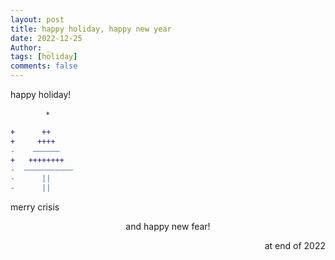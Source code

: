 ```yaml
---
layout: post
title: happy holiday, happy new year
date: 2022-12-25
Author: _ 
tags: [holiday]
comments: false
---
```


happy holiday!<br>

&emsp;&emsp;&emsp;&emsp;`*`
```diff
+      ++
+     ++++
-    ——————
+   ++++++++
-  ———————————
-      ||
-      ||
```

<p align="left">merry crisis</p>
<center>and happy new fear!</center> 
<p align="right">at end of 2022</p>

